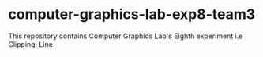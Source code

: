 # computer-graphics-lab-exp8-team3
This repository contains Computer Graphics Lab's Eighth experiment i.e Clipping: Line
